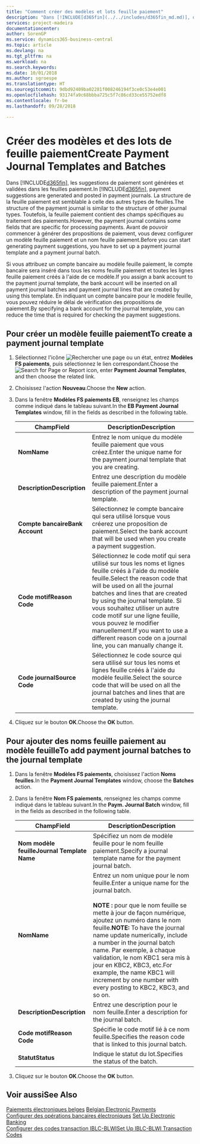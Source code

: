 ```yaml
---
title: "Comment créer des modèles et lots feuille paiement"
description: "Dans [!INCLUDE[d365fin](../../includes/d365fin_md.md)], des propositions de paiement sont générées et validées dans les feuilles paiement. La structure de la feuille paiement est semblable à celle des autres types de feuilles."
services: project-madeira
documentationcenter: 
author: SorenGP
ms.service: dynamics365-business-central
ms.topic: article
ms.devlang: na
ms.tgt_pltfrm: na
ms.workload: na
ms.search.keywords: 
ms.date: 10/01/2018
ms.author: sgroespe
ms.translationtype: HT
ms.sourcegitcommit: 9dbd92409ba02281f008246194f3ce0c53e4e001
ms.openlocfilehash: 93174fa9c68bbba725c5f7c86cd33ce55752edf8
ms.contentlocale: fr-be
ms.lasthandoff: 09/28/2018

---
```

# <a name="create-payment-journal-templates-and-batches"></a><span data-ttu-id="94a39-104">Créer des modèles et des lots de feuille paiement</span><span class="sxs-lookup"><span data-stu-id="94a39-104">Create Payment Journal Templates and Batches</span></span>
<span data-ttu-id="94a39-105">Dans [!INCLUDE[d365fin](../../includes/d365fin_md.md)], les suggestions de paiement sont générées et validées dans les feuilles paiement.</span><span class="sxs-lookup"><span data-stu-id="94a39-105">In [!INCLUDE[d365fin](../../includes/d365fin_md.md)], payment suggestions are generated and posted in payment journals.</span></span> <span data-ttu-id="94a39-106">La structure de la feuille paiement est semblable à celle des autres types de feuilles.</span><span class="sxs-lookup"><span data-stu-id="94a39-106">The structure of the payment journal is similar to the structure of other journal types.</span></span> <span data-ttu-id="94a39-107">Toutefois, la feuille paiement contient des champs spécifiques au traitement des paiements.</span><span class="sxs-lookup"><span data-stu-id="94a39-107">However, the payment journal contains some fields that are specific for processing payments.</span></span> <span data-ttu-id="94a39-108">Avant de pouvoir commencer à générer des propositions de paiement, vous devez configurer un modèle feuille paiement et un nom feuille paiement.</span><span class="sxs-lookup"><span data-stu-id="94a39-108">Before you can start generating payment suggestions, you have to set up a payment journal template and a payment journal batch.</span></span>  

<span data-ttu-id="94a39-109">Si vous attribuez un compte bancaire au modèle feuille paiement, le compte bancaire sera inséré dans tous les noms feuille paiement et toutes les lignes feuille paiement créés à l'aide de ce modèle.</span><span class="sxs-lookup"><span data-stu-id="94a39-109">If you assign a bank account to the payment journal template, the bank account will be inserted on all payment journal batches and payment journal lines that are created by using this template.</span></span> <span data-ttu-id="94a39-110">En indiquant un compte bancaire pour le modèle feuille, vous pouvez réduire le délai de vérification des propositions de paiement.</span><span class="sxs-lookup"><span data-stu-id="94a39-110">By specifying a bank account for the journal template, you can reduce the time that is required for checking the payment suggestions.</span></span>  

## <a name="to-create-a-payment-journal-template"></a><span data-ttu-id="94a39-111">Pour créer un modèle feuille paiement</span><span class="sxs-lookup"><span data-stu-id="94a39-111">To create a payment journal template</span></span>  

1.  <span data-ttu-id="94a39-112">Sélectionnez l'icône ![Rechercher une page ou un état](../../media/ui-search/search_small.png "icône Rechercher une page ou un état"), entrez **Modèles FS paiements**, puis sélectionnez le lien correspondant.</span><span class="sxs-lookup"><span data-stu-id="94a39-112">Choose the ![Search for Page or Report](../../media/ui-search/search_small.png "Search for Page or Report icon") icon, enter **Payment Journal Templates**, and then choose the related link.</span></span>  
2.  <span data-ttu-id="94a39-113">Choisissez l'action **Nouveau**.</span><span class="sxs-lookup"><span data-stu-id="94a39-113">Choose the **New** action.</span></span>  
3.  <span data-ttu-id="94a39-114">Dans la fenêtre **Modèles FS paiements EB**, renseignez les champs comme indiqué dans le tableau suivant.</span><span class="sxs-lookup"><span data-stu-id="94a39-114">In the **EB Payment Journal Templates** window, fill in the fields as described in the following table.</span></span>  

    |<span data-ttu-id="94a39-115">Champ</span><span class="sxs-lookup"><span data-stu-id="94a39-115">Field</span></span>|<span data-ttu-id="94a39-116">Description</span><span class="sxs-lookup"><span data-stu-id="94a39-116">Description</span></span>|  
    |---------------------------------|---------------------------------------|  
    |<span data-ttu-id="94a39-117">**Nom**</span><span class="sxs-lookup"><span data-stu-id="94a39-117">**Name**</span></span>|<span data-ttu-id="94a39-118">Entrez le nom unique du modèle feuille paiement que vous créez.</span><span class="sxs-lookup"><span data-stu-id="94a39-118">Enter the unique name for the payment journal template that you are creating.</span></span>|  
    |<span data-ttu-id="94a39-119">**Description**</span><span class="sxs-lookup"><span data-stu-id="94a39-119">**Description**</span></span>|<span data-ttu-id="94a39-120">Entrez une description du modèle feuille paiement.</span><span class="sxs-lookup"><span data-stu-id="94a39-120">Enter a description of the payment journal template.</span></span>|  
    |<span data-ttu-id="94a39-121">**Compte bancaire**</span><span class="sxs-lookup"><span data-stu-id="94a39-121">**Bank Account**</span></span>|<span data-ttu-id="94a39-122">Sélectionnez le compte bancaire qui sera utilisé lorsque vous créerez une proposition de paiement.</span><span class="sxs-lookup"><span data-stu-id="94a39-122">Select the bank account that will be used when you create a payment suggestion.</span></span>|  
    |<span data-ttu-id="94a39-123">**Code motif**</span><span class="sxs-lookup"><span data-stu-id="94a39-123">**Reason Code**</span></span>|<span data-ttu-id="94a39-124">Sélectionnez le code motif qui sera utilisé sur tous les noms et lignes feuille créés à l'aide du modèle feuille.</span><span class="sxs-lookup"><span data-stu-id="94a39-124">Select the reason code that will be used on all the journal batches and lines that are created by using the journal template.</span></span> <span data-ttu-id="94a39-125">Si vous souhaitez utiliser un autre code motif sur une ligne feuille, vous pouvez le modifier manuellement.</span><span class="sxs-lookup"><span data-stu-id="94a39-125">If you want to use a different reason code on a journal line, you can manually change it.</span></span>|  
    |<span data-ttu-id="94a39-126">**Code journal**</span><span class="sxs-lookup"><span data-stu-id="94a39-126">**Source Code**</span></span>|<span data-ttu-id="94a39-127">Sélectionnez le code source qui sera utilisé sur tous les noms et lignes feuille créés à l'aide du modèle feuille.</span><span class="sxs-lookup"><span data-stu-id="94a39-127">Select the source code that will be used on all the journal batches and lines that are created by using the journal template.</span></span>|  

4.  <span data-ttu-id="94a39-128">Cliquez sur le bouton **OK**.</span><span class="sxs-lookup"><span data-stu-id="94a39-128">Choose the **OK** button.</span></span>  

## <a name="to-add-payment-journal-batches-to-the-journal-template"></a><span data-ttu-id="94a39-129">Pour ajouter des noms feuille paiement au modèle feuille</span><span class="sxs-lookup"><span data-stu-id="94a39-129">To add payment journal batches to the journal template</span></span>  

1.  <span data-ttu-id="94a39-130">Dans la fenêtre **Modèles FS paiements**, choisissez l'action **Noms feuilles**.</span><span class="sxs-lookup"><span data-stu-id="94a39-130">In the **Payment Journal Templates** window, choose the **Batches** action.</span></span>  
2.  <span data-ttu-id="94a39-131">Dans la fenêtre **Nom FS paiements**, renseignez les champs comme indiqué dans le tableau suivant.</span><span class="sxs-lookup"><span data-stu-id="94a39-131">In the **Paym. Journal Batch** window, fill in the fields as described in the following table.</span></span>  

    |<span data-ttu-id="94a39-132">Champ</span><span class="sxs-lookup"><span data-stu-id="94a39-132">Field</span></span>|<span data-ttu-id="94a39-133">Description</span><span class="sxs-lookup"><span data-stu-id="94a39-133">Description</span></span>|  
    |---------------------------------|---------------------------------------|  
    |<span data-ttu-id="94a39-134">**Nom modèle feuille**</span><span class="sxs-lookup"><span data-stu-id="94a39-134">**Journal Template Name**</span></span>|<span data-ttu-id="94a39-135">Spécifiez un nom de modèle feuille pour le nom feuille paiement.</span><span class="sxs-lookup"><span data-stu-id="94a39-135">Specify a journal template name for the payment journal batch.</span></span>|  
    |<span data-ttu-id="94a39-136">**Nom**</span><span class="sxs-lookup"><span data-stu-id="94a39-136">**Name**</span></span>|<span data-ttu-id="94a39-137">Entrez un nom unique pour le nom feuille.</span><span class="sxs-lookup"><span data-stu-id="94a39-137">Enter a unique name for the journal batch.</span></span><br /><br /> <span data-ttu-id="94a39-138">**NOTE :** pour que le nom feuille se mette à jour de façon numérique, ajoutez un numéro dans le nom feuille.</span><span class="sxs-lookup"><span data-stu-id="94a39-138">**NOTE:** To have the journal name update numerically, include a number in the journal batch name.</span></span> <span data-ttu-id="94a39-139">Par exemple, à chaque validation, le nom KBC1 sera mis à jour en KBC2, KBC3, etc.</span><span class="sxs-lookup"><span data-stu-id="94a39-139">For example, the name KBC1 will increment by one number with every posting to KBC2, KBC3, and so on.</span></span>|  
    |<span data-ttu-id="94a39-140">**Description**</span><span class="sxs-lookup"><span data-stu-id="94a39-140">**Description**</span></span>|<span data-ttu-id="94a39-141">Entrez une description pour le nom feuille.</span><span class="sxs-lookup"><span data-stu-id="94a39-141">Enter a description for the journal batch.</span></span>|  
    |<span data-ttu-id="94a39-142">**Code motif**</span><span class="sxs-lookup"><span data-stu-id="94a39-142">**Reason Code**</span></span>|<span data-ttu-id="94a39-143">Spécifie le code motif lié à ce nom feuille.</span><span class="sxs-lookup"><span data-stu-id="94a39-143">Specifies the reason code that is linked to this journal batch.</span></span>|  
    |<span data-ttu-id="94a39-144">**Statut**</span><span class="sxs-lookup"><span data-stu-id="94a39-144">**Status**</span></span>|<span data-ttu-id="94a39-145">Indique le statut du lot.</span><span class="sxs-lookup"><span data-stu-id="94a39-145">Specifies the status of the batch.</span></span>|  

3.  <span data-ttu-id="94a39-146">Cliquez sur le bouton **OK**.</span><span class="sxs-lookup"><span data-stu-id="94a39-146">Choose the **OK** button.</span></span>  

## <a name="see-also"></a><span data-ttu-id="94a39-147">Voir aussi</span><span class="sxs-lookup"><span data-stu-id="94a39-147">See Also</span></span>  
 <span data-ttu-id="94a39-148">[Paiements électroniques belges](belgian-electronic-payments.md) </span><span class="sxs-lookup"><span data-stu-id="94a39-148">[Belgian Electronic Payments](belgian-electronic-payments.md) </span></span>  
 <span data-ttu-id="94a39-149">[Configurer des opérations bancaires électroniques](how-to-set-up-electronic-banking.md) </span><span class="sxs-lookup"><span data-stu-id="94a39-149">[Set Up Electronic Banking](how-to-set-up-electronic-banking.md) </span></span>  
 [<span data-ttu-id="94a39-150">Configurer des codes transaction IBLC-BLWI</span><span class="sxs-lookup"><span data-stu-id="94a39-150">Set Up IBLC-BLWI Transaction Codes</span></span>](how-to-set-up-iblc-blwi-transaction-codes.md)

